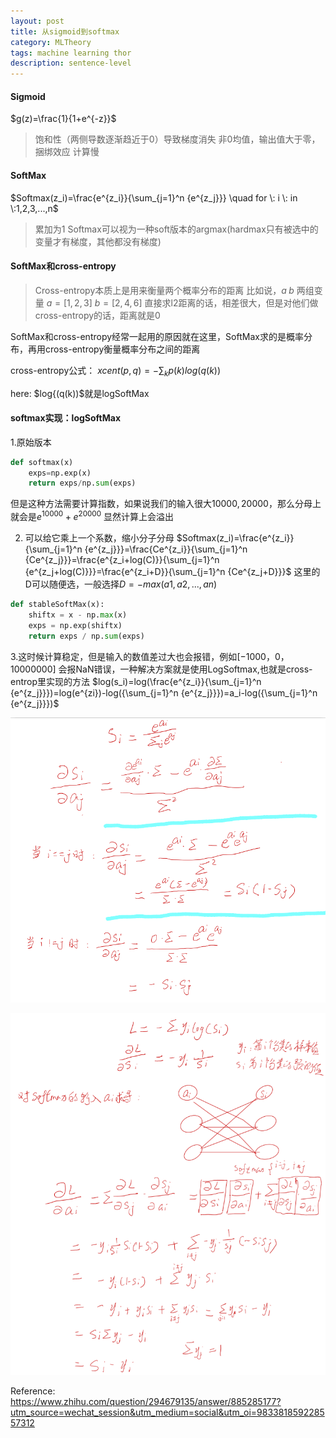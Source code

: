 ```yaml
---
layout: post
title: 从sigmoid到softmax 
category: MLTheory
tags: machine learning thor
description: sentence-level
---
```


#### Sigmoid
$g(z)=\frac{1}{1+e^{-z}}$
>饱和性（两侧导数逐渐趋近于0）导致梯度消失
>非0均值，输出值大于零，捆绑效应
>计算慢


#### SoftMax
$Softmax(z_i)=\frac{e^{z_i}}{\sum_{j=1}^n {e^{z_j}}} \quad for \:  i \: in \:1,2,3,...,n$
> 累加为1
> Softmax可以视为一种soft版本的argmax(hardmax只有被选中的变量才有梯度，其他都没有梯度)



#### SoftMax和cross-entropy
>Cross-entropy本质上是用来衡量两个概率分布的距离
>比如说，$a\;b$ 两组变量
>$a=[1,2,3]$    $b=[2,4,6]$
>直接求l2距离的话，相差很大，但是对他们做cross-entropy的话，距离就是0

SoftMax和cross-entropy经常一起用的原因就在这里，SoftMax求的是概率分布，再用cross-entropy衡量概率分布之间的距离

cross-entropy公式：
$xcent(p,q)=-\sum_k{p(k)log{(q(k))}}$

here:
$log{(q(k))$就是logSoftMax

#### softmax实现：logSoftMax
1.原始版本
```python
def softmax(x)
	exps=np.exp(x)
	return exps/np.sum(exps)
```

但是这种方法需要计算指数，如果说我们的输入很大$10000,20000$，那么分母上就会是$e^10000+e^20000$
显然计算上会溢出

2. 可以给它乘上一个系数，缩小分子分母
$Softmax(z_i)=\frac{e^{z_i}}{\sum_{j=1}^n {e^{z_j}}}=\frac{Ce^{z_i}}{\sum_{j=1}^n {Ce^{z_j}}}=\frac{e^{z_i+log(C)}}{\sum_{j=1}^n {e^{z_j+log(C)}}}=\frac{e^{z_i+D}}{\sum_{j=1}^n {Ce^{z_j+D}}}$
这里的D可以随便选，一般选择$D=-max(a1,a2,...,an)$
```python
def stableSoftMax(x):
	shiftx = x - np.max(x)
	exps = np.exp(shiftx)
	return exps / np.sum(exps)
```
3.这时候计算稳定，但是输入的数值差过大也会报错，例如$[-1000，0，10000000]$ 会报NaN错误，一种解决方案就是使用LogSoftmax,也就是cross-entrop里实现的方法
$log(s_i)=log(\frac{e^{z_i}}{\sum_{j=1}^n {e^{z_j}}})=log(e^{zi})-log({\sum_{j=1}^n {e^{z_j}}})=a_i-log({\sum_{j=1}^n {e^{z_j}}})$





![enter description here](https://raw.githubusercontent.com/ZhaoKangkang0572/imgbed/master/小书匠/1598341626729.png)


![enter description here](https://raw.githubusercontent.com/ZhaoKangkang0572/imgbed/master/小书匠/1598345168673.png)


Reference:
https://www.zhihu.com/question/294679135/answer/885285177?utm_source=wechat_session&utm_medium=social&utm_oi=983381859228557312